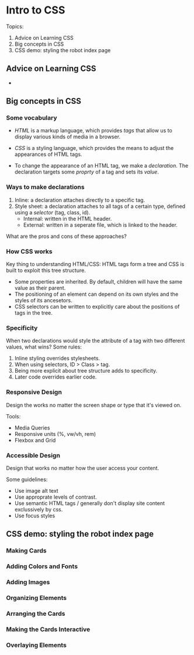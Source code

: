 
# Intro to CSS

Topics:

1. Advice on Learning CSS
2. Big concepts in CSS
3. CSS demo: styling the robot index page

## Advice on Learning CSS

- 





## Big concepts in CSS

### Some vocabulary

- *HTML* is a markup language, which provides *tags* that allow us to display various kinds of media in a browser.

- *CSS* is a styling language, which provides the means to adjust the appearances of HTML tags.

- To change the appearance of an HTML tag, we make a *declaration*. The declaration targets some *proprty* of a tag and sets its *value*.

### Ways to make declarations

1. Inline: a declaration attaches directly to a specific tag.
2. Style sheet: a declaration attaches to all tags of a certain type, defined using a *selector* (tag, class, id). 
    - Internal: written in the HTML header.
    - External: written in a seperate file, which is linked to the header.

What are the pros and cons of these approaches?

### How CSS works

Key thing to understanding HTML/CSS: HTML tags form a tree and CSS is built to exploit this tree structure.

- Some properties are inherited. By default, children will have the same value as their parent.
- The positioning of an element can depend on its own styles and the styles of its ancesetors.
- CSS selectors can be written to explicitly care about the positions of tags in the tree.

### Specificity

When two declarations would style the attribute of a tag with two different values, what wins? Some rules:

1. Inline styling overrides stylesheets.
2. When using selectors, ID > Class > tag.
3. Being more explicit about tree structure adds to specificity.
4. Later code overrides earlier code.

### Responsive Design

Design the works no matter the screen shape or type that it's viewed on.

Tools:

- Media Queries
- Responsive units (%, vw/vh, rem)
- Flexbox and Grid

### Accessible Design

Design that works no matter how the user access your content.

Some guidelines:

- Use image alt text
- Use approprate levels of contrast.
- Use semantic HTML tags / generally don't display site content exclussively by css.
- Use focus styles




## CSS demo: styling the robot index page




### Making Cards


### Adding Colors and Fonts


### Adding Images


### Organizing Elements


### Arranging the Cards


### Making the Cards Interactive


### Overlaying Elements
